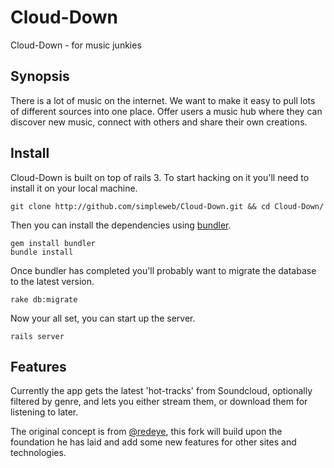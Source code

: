 Cloud-Down
=========

Cloud-Down - for music junkies

## Synopsis

There is a lot of music on the internet. We want to make it easy to pull lots
of different sources into one place. Offer users a music hub where they can
discover new music, connect with others and share their own creations.

## Install

Cloud-Down is built on top of rails 3. To start hacking on it you'll need to install it on your local machine.

    git clone http://github.com/simpleweb/Cloud-Down.git && cd Cloud-Down/

Then you can install the dependencies using [bundler][1].

    gem install bundler
    bundle install

Once bundler has completed you'll probably want to migrate the database to the latest version.

    rake db:migrate

Now your all set, you can start up the server.

    rails server

## Features

Currently the app gets the latest 'hot-tracks' from Soundcloud, optionally filtered by genre, and lets you either stream them, or download them for listening to later.

The original concept is from [@redeye][redeye], this fork will build upon the foundation he has laid and add some new features for other sites and technologies.

[1]:http://gembundler.com/
[redeye]:http://twitter.com/redeye